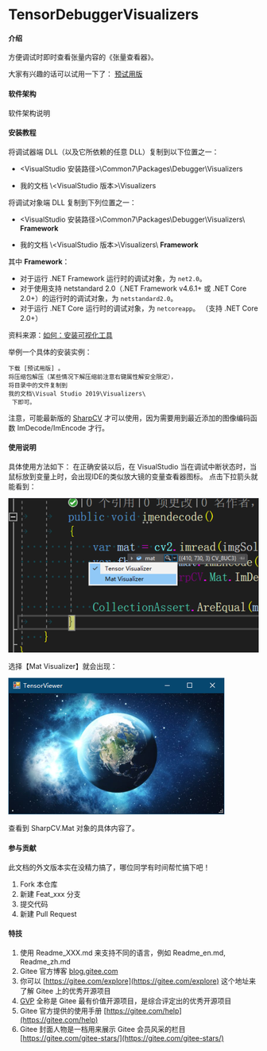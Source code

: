 # TensorDebuggerVisualizers

#### 介绍
方便调试时即时查看张量内容的《张量查看器》。

大家有兴趣的话可以试用一下了： [预试用版]

#### 软件架构
软件架构说明


#### 安装教程

将调试器端 DLL（以及它所依赖的任意 DLL）复制到以下位置之一：

* \<VisualStudio 安装路径>\Common7\Packages\Debugger\Visualizers

* 我的文档 \\\<VisualStudio 版本>\Visualizers

将调试对象端 DLL 复制到下列位置之一：

* \<VisualStudio 安装路径>\Common7\Packages\Debugger\Visualizers\ **Framework**

* 我的文档 \\\<VisualStudio 版本>\Visualizers\ **Framework**

其中 **Framework**：

* 对于运行 .NET Framework 运行时的调试对象，为 ```net2.0```。
* 对于使用支持 netstandard 2.0（.NET Framework v4.6.1+ 或 .NET Core 2.0+）的运行时的调试对象，为 ```netstandard2.0```。
* 对于运行 .NET Core 运行时的调试对象，为 ```netcoreapp```。 （支持 .NET Core 2.0+）

资料来源：[如何：安装可视化工具](https://docs.microsoft.com/zh-cn/visualstudio/debugger/how-to-install-a-visualizer)

举例一个具体的安装实例：

    下载 [预试用版] 。
    将压缩包解压（某些情况下解压缩前注意右键属性解安全限定），
    将目录中的文件复制到
    我的文档\Visual Studio 2019\Visualizers\
     下即可。

注意，可能最新版的 [SharpCV] 才可以使用，因为需要用到最近添加的图像编码函数 ImDecode/ImEncode 才行。


#### 使用说明

具体使用方法如下：
在正确安装以后，在 VisualStudio 当在调试中断状态时，当鼠标放到变量上时，会出现IDE的类似放大镜的变量查看器图标。
点击下拉箭头就能看到：

![TensorVisualizer]

选择【Mat Visualizer】就会出现：

![TensorViewer]

查看到 SharpCV.Mat 对象的具体内容了。

#### 参与贡献

此文档的外文版本实在没精力搞了，哪位同学有时间帮忙搞下吧！

1.  Fork 本仓库
2.  新建 Feat_xxx 分支
3.  提交代码
4.  新建 Pull Request


#### 特技

1.  使用 Readme\_XXX.md 来支持不同的语言，例如 Readme\_en.md, Readme\_zh.md
2.  Gitee 官方博客 [blog.gitee.com](https://blog.gitee.com)
3.  你可以 [https://gitee.com/explore](https://gitee.com/explore) 这个地址来了解 Gitee 上的优秀开源项目
4.  [GVP](https://gitee.com/gvp) 全称是 Gitee 最有价值开源项目，是综合评定出的优秀开源项目
5.  Gitee 官方提供的使用手册 [https://gitee.com/help](https://gitee.com/help)
6.  Gitee 封面人物是一档用来展示 Gitee 会员风采的栏目 [https://gitee.com/gitee-stars/](https://gitee.com/gitee-stars/)

[预试用版]:../../releases/v1_mat_0.1
[SharpCV]:../../../..//SciSharp/SharpCV
[TensorVisualizer]:docs/zhCN/TensorVisualizer.png
[TensorViewer]:docs/zhCN/MatViewer.png
